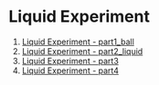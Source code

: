 # Liquid Experiment

1. [Liquid Experiment - part1_ball](part1_ball/)
2. [Liquid Experiment - part2_liquid](part2_liquid/)
3. [Liquid Experiment - part3](part3/)
4. [Liquid Experiment - part4](part4/)
